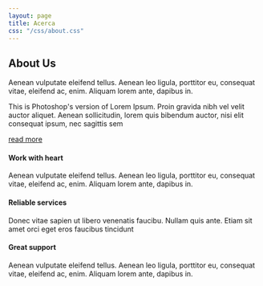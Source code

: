 ```yaml
---
layout: page
title: Acerca
css: "/css/about.css"
---
```


<div class="aboutus-section">
        <div class="container">
            <div class="row">
                <div class="col-md-3 col-sm-6 col-xs-12">
                    <div class="aboutus">
                        <h2 class="aboutus-title">About Us</h2>
                        <p class="aboutus-text">Aenean vulputate eleifend tellus. Aenean leo ligula, porttitor eu, consequat vitae, eleifend ac, enim. Aliquam lorem ante, dapibus in.</p>
                        <p class="aboutus-text">This is Photoshop's version of Lorem Ipsum. Proin gravida nibh vel velit auctor aliquet. Aenean sollicitudin, lorem quis bibendum auctor, nisi elit consequat ipsum, nec sagittis sem</p>
                        <a class="aboutus-more" href="#">read more</a>
                    </div>
                </div>
                <div class="col-md-5 col-sm-6 col-xs-12">
                    <div class="feature">
                        <div class="feature-box">
                            <div class="clearfix">
                                <div class="iconset">
                                    <span class="glyphicon glyphicon-cog icon"></span>
                                </div>
                                <div class="feature-content">
                                    <h4>Work with heart</h4>
                                    <p>Aenean vulputate eleifend tellus. Aenean leo ligula, porttitor eu, consequat vitae, eleifend ac, enim. Aliquam lorem ante, dapibus in.</p>
                                </div>
                            </div>
                        </div>
                        <div class="feature-box">
                            <div class="clearfix">
                                <div class="iconset">
                                    <span class="glyphicon glyphicon-cog icon"></span>
                                </div>
                                <div class="feature-content">
                                    <h4>Reliable services</h4>
                                    <p>Donec vitae sapien ut libero venenatis faucibu. Nullam quis ante. Etiam sit amet orci eget eros faucibus tincidunt</p>
                                </div>
                            </div>
                        </div>
                        <div class="feature-box">
                            <div class="clearfix">
                                <div class="iconset">
                                    <span class="glyphicon glyphicon-cog icon"></span>
                                </div>
                                <div class="feature-content">
                                    <h4>Great support</h4>
                                    <p>Aenean vulputate eleifend tellus. Aenean leo ligula, porttitor eu, consequat vitae, eleifend ac, enim. Aliquam lorem ante, dapibus in.</p>
                                </div>
                            </div>
                        </div>
                    </div>
                </div>
            </div>
        </div>
</div>

